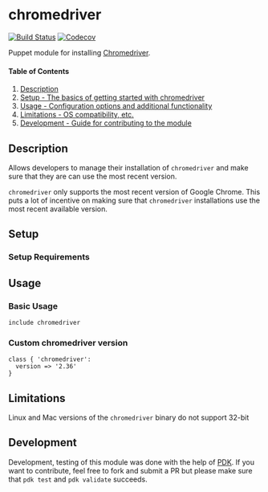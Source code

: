 
# chromedriver

[![Build Status](https://travis-ci.org/rfuentescruz/puppet-chromedriver.svg?branch=master)](https://travis-ci.org/rfuentescruz/puppet-chromedriver)
[![Codecov](https://img.shields.io/codecov/c/github/rfuentescruz/puppet-chromedriver.svg)](chromedriver)

Puppet module for installing [Chromedriver](http://chromedriver.chromium.org/).
#### Table of Contents

1. [Description](#description)
2. [Setup - The basics of getting started with chromedriver](#setup)
3. [Usage - Configuration options and additional functionality](#usage)
4. [Limitations - OS compatibility, etc.](#limitations)
5. [Development - Guide for contributing to the module](#development)

## Description

Allows developers to manage their installation of `chromedriver` and make sure that they are can use the most recent version.

`chromedriver` only supports the most recent version of Google Chrome. This puts a lot of incentive on making sure that `chromedriver` installations use the most recent available version.

## Setup

### Setup Requirements

## Usage

### Basic Usage

```puppet
include chromedriver
```

### Custom chromedriver version
```
class { 'chromedriver':
  version => '2.36'
}
```

## Limitations

Linux and Mac versions of the `chromedriver` binary do not support 32-bit

## Development

Development, testing of this module was done with the help of [PDK](https://puppet.com/docs/pdk/1.x/pdk.html). If you want to contribute, feel free to fork and submit a PR but please make sure that `pdk test` and `pdk validate` succeeds.
